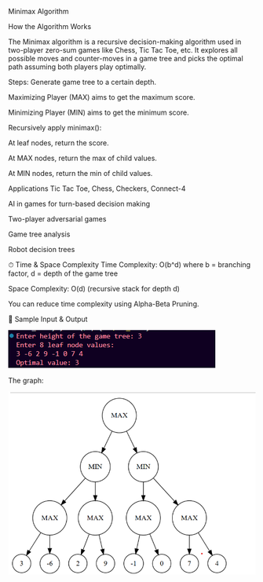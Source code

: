  Minimax Algorithm

How the Algorithm Works

The Minimax algorithm is a recursive decision-making algorithm used in two-player zero-sum games like Chess, Tic Tac Toe, etc. It explores all possible moves and counter-moves in a game tree and picks the optimal path assuming both players play optimally.

Steps:
Generate game tree to a certain depth.

Maximizing Player (MAX) aims to get the maximum score.

Minimizing Player (MIN) aims to get the minimum score.

Recursively apply minimax():

At leaf nodes, return the score.

At MAX nodes, return the max of child values.

At MIN nodes, return the min of child values.

 Applications
Tic Tac Toe, Chess, Checkers, Connect-4

AI in games for turn-based decision making

Two-player adversarial games

Game tree analysis

Robot decision trees

⏱ Time & Space Complexity
Time Complexity:
O(b^d)
where b = branching factor, d = depth of the game tree

Space Complexity:
O(d)
(recursive stack for depth d)

You can reduce time complexity using Alpha-Beta Pruning.

🧪 Sample Input & Output



![alt text](image-12.png)



The graph:


![alt text](image-13.png)